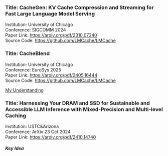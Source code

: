 ### Title: CacheGen: KV Cache Compression and Streaming for Fast Large Language Model Serving
Institution: University of Chicago   
Conference: SIGCOMM 2024   
Paper Link: https://arxiv.org/pdf/2310.07240   
Source Code: https://github.com/LMCache/LMCache   

### Title: CacheBlend
Institution: University of Chicago   
Conference: EuroSys 2025   
Paper Link: https://arxiv.org/pdf/2405.16444   
Source Code: https://github.com/LMCache/LMCache   

[My Understanding](./CacheGen-CacheBlend.md)

### Title: Harnessing Your DRAM and SSD for Sustainable and Accessible LLM Inference with Mixed-Precision and Multi-level Caching
Institution: USTC&Arizona   
Conference: ArXiv 23 Oct 2024    
Paper Link: https://arxiv.org/pdf/2410.14740   

##### Key Idea


